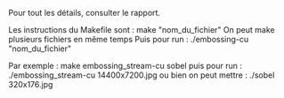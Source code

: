 Pour tout les détails, consulter le rapport.

Les instructions du Makefile sont : make "nom_du_fichier"
On peut make plusieurs fichiers en même temps
Puis pour run : ./embossing-cu "nom_du_fichier"

Par exemple : make embossing_stream-cu sobel
puis pour run : ./embossing_stream-cu 14400x7200.jpg
ou bien on peut mettre : ./sobel 320x176.jpg
